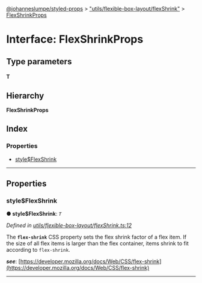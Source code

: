 [@johanneslumpe/styled-props](../README.md) > ["utils/flexible-box-layout/flexShrink"](../modules/_utils_flexible_box_layout_flexshrink_.md) > [FlexShrinkProps](../interfaces/_utils_flexible_box_layout_flexshrink_.flexshrinkprops.md)

# Interface: FlexShrinkProps

## Type parameters
#### T 
## Hierarchy

**FlexShrinkProps**

## Index

### Properties

* [style$FlexShrink](_utils_flexible_box_layout_flexshrink_.flexshrinkprops.md#style_flexshrink)

---

## Properties

<a id="style_flexshrink"></a>

###  style$FlexShrink

**● style$FlexShrink**: *`T`*

*Defined in [utils/flexible-box-layout/flexShrink.ts:12](https://github.com/johanneslumpe/styled-props/blob/8e709f1/src/utils/flexible-box-layout/flexShrink.ts#L12)*

The **`flex-shrink`** CSS property sets the flex shrink factor of a flex item. If the size of all flex items is larger than the flex container, items shrink to fit according to `flex-shrink`.

*__see__*: [https://developer.mozilla.org/docs/Web/CSS/flex-shrink](https://developer.mozilla.org/docs/Web/CSS/flex-shrink)

___

